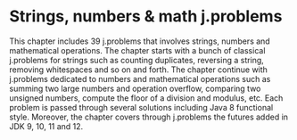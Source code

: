 # Strings, numbers & math j.problems
This chapter includes 39 j.problems that involves strings, numbers and mathematical operations. The chapter starts with a bunch of classical j.problems for strings such as counting duplicates, reversing a string, removing whitespaces and so on and forth. The chapter continue with j.problems dedicated to numbers and mathematical operations such as summing two large numbers and operation overflow, comparing two unsigned numbers, compute the floor of a division and modulus, etc. Each problem is passed through several solutions including Java 8 functional style. Moreover, the chapter covers through j.problems the futures added in JDK 9, 10, 11 and 12.
